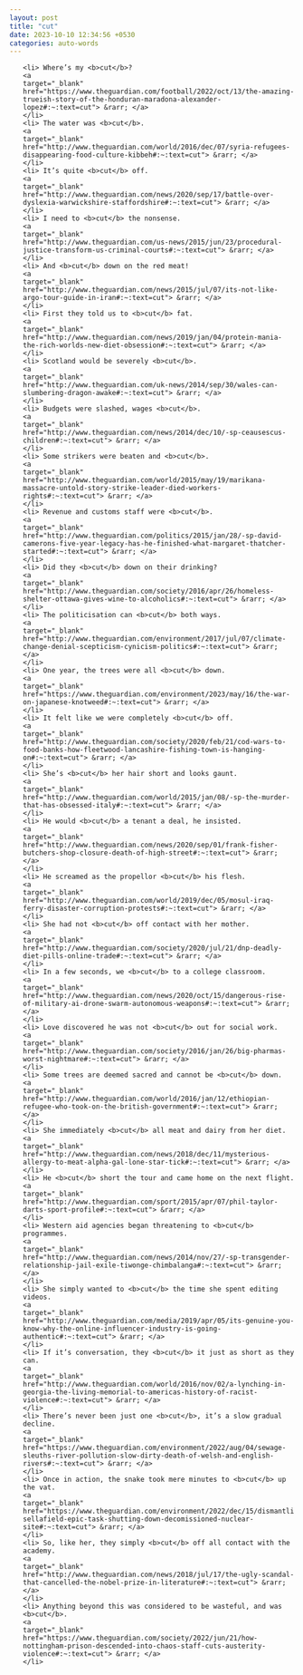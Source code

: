 ```yaml
---
layout: post
title: "cut"
date: 2023-10-10 12:34:56 +0530
categories: auto-words
---
```

<ol>

    <li> Where’s my <b>cut</b>?
    <a 
    target="_blank" 
    href="https://www.theguardian.com/football/2022/oct/13/the-amazing-trueish-story-of-the-honduran-maradona-alexander-lopez#:~:text=cut"> &rarr; </a>
    </li>
    <li> The water was <b>cut</b>.
    <a 
    target="_blank" 
    href="http://www.theguardian.com/world/2016/dec/07/syria-refugees-disappearing-food-culture-kibbeh#:~:text=cut"> &rarr; </a>
    </li>
    <li> It’s quite <b>cut</b> off.
    <a 
    target="_blank" 
    href="http://www.theguardian.com/news/2020/sep/17/battle-over-dyslexia-warwickshire-staffordshire#:~:text=cut"> &rarr; </a>
    </li>
    <li> I need to <b>cut</b> the nonsense.
    <a 
    target="_blank" 
    href="http://www.theguardian.com/us-news/2015/jun/23/procedural-justice-transform-us-criminal-courts#:~:text=cut"> &rarr; </a>
    </li>
    <li> And <b>cut</b> down on the red meat!
    <a 
    target="_blank" 
    href="http://www.theguardian.com/news/2015/jul/07/its-not-like-argo-tour-guide-in-iran#:~:text=cut"> &rarr; </a>
    </li>
    <li> First they told us to <b>cut</b> fat.
    <a 
    target="_blank" 
    href="http://www.theguardian.com/news/2019/jan/04/protein-mania-the-rich-worlds-new-diet-obsession#:~:text=cut"> &rarr; </a>
    </li>
    <li> Scotland would be severely <b>cut</b>.
    <a 
    target="_blank" 
    href="http://www.theguardian.com/uk-news/2014/sep/30/wales-can-slumbering-dragon-awake#:~:text=cut"> &rarr; </a>
    </li>
    <li> Budgets were slashed, wages <b>cut</b>.
    <a 
    target="_blank" 
    href="http://www.theguardian.com/news/2014/dec/10/-sp-ceausescus-children#:~:text=cut"> &rarr; </a>
    </li>
    <li> Some strikers were beaten and <b>cut</b>.
    <a 
    target="_blank" 
    href="http://www.theguardian.com/world/2015/may/19/marikana-massacre-untold-story-strike-leader-died-workers-rights#:~:text=cut"> &rarr; </a>
    </li>
    <li> Revenue and customs staff were <b>cut</b>.
    <a 
    target="_blank" 
    href="http://www.theguardian.com/politics/2015/jan/28/-sp-david-camerons-five-year-legacy-has-he-finished-what-margaret-thatcher-started#:~:text=cut"> &rarr; </a>
    </li>
    <li> Did they <b>cut</b> down on their drinking?
    <a 
    target="_blank" 
    href="http://www.theguardian.com/society/2016/apr/26/homeless-shelter-ottawa-gives-wine-to-alcoholics#:~:text=cut"> &rarr; </a>
    </li>
    <li> The politicisation can <b>cut</b> both ways.
    <a 
    target="_blank" 
    href="http://www.theguardian.com/environment/2017/jul/07/climate-change-denial-scepticism-cynicism-politics#:~:text=cut"> &rarr; </a>
    </li>
    <li> One year, the trees were all <b>cut</b> down.
    <a 
    target="_blank" 
    href="https://www.theguardian.com/environment/2023/may/16/the-war-on-japanese-knotweed#:~:text=cut"> &rarr; </a>
    </li>
    <li> It felt like we were completely <b>cut</b> off.
    <a 
    target="_blank" 
    href="http://www.theguardian.com/society/2020/feb/21/cod-wars-to-food-banks-how-fleetwood-lancashire-fishing-town-is-hanging-on#:~:text=cut"> &rarr; </a>
    </li>
    <li> She’s <b>cut</b> her hair short and looks gaunt.
    <a 
    target="_blank" 
    href="http://www.theguardian.com/world/2015/jan/08/-sp-the-murder-that-has-obsessed-italy#:~:text=cut"> &rarr; </a>
    </li>
    <li> He would <b>cut</b> a tenant a deal, he insisted.
    <a 
    target="_blank" 
    href="http://www.theguardian.com/news/2020/sep/01/frank-fisher-butchers-shop-closure-death-of-high-street#:~:text=cut"> &rarr; </a>
    </li>
    <li> He screamed as the propellor <b>cut</b> his flesh.
    <a 
    target="_blank" 
    href="http://www.theguardian.com/world/2019/dec/05/mosul-iraq-ferry-disaster-corruption-protests#:~:text=cut"> &rarr; </a>
    </li>
    <li> She had not <b>cut</b> off contact with her mother.
    <a 
    target="_blank" 
    href="http://www.theguardian.com/society/2020/jul/21/dnp-deadly-diet-pills-online-trade#:~:text=cut"> &rarr; </a>
    </li>
    <li> In a few seconds, we <b>cut</b> to a college classroom.
    <a 
    target="_blank" 
    href="http://www.theguardian.com/news/2020/oct/15/dangerous-rise-of-military-ai-drone-swarm-autonomous-weapons#:~:text=cut"> &rarr; </a>
    </li>
    <li> Love discovered he was not <b>cut</b> out for social work.
    <a 
    target="_blank" 
    href="http://www.theguardian.com/society/2016/jan/26/big-pharmas-worst-nightmare#:~:text=cut"> &rarr; </a>
    </li>
    <li> Some trees are deemed sacred and cannot be <b>cut</b> down.
    <a 
    target="_blank" 
    href="http://www.theguardian.com/world/2016/jan/12/ethiopian-refugee-who-took-on-the-british-government#:~:text=cut"> &rarr; </a>
    </li>
    <li> She immediately <b>cut</b> all meat and dairy from her diet.
    <a 
    target="_blank" 
    href="http://www.theguardian.com/news/2018/dec/11/mysterious-allergy-to-meat-alpha-gal-lone-star-tick#:~:text=cut"> &rarr; </a>
    </li>
    <li> He <b>cut</b> short the tour and came home on the next flight.
    <a 
    target="_blank" 
    href="http://www.theguardian.com/sport/2015/apr/07/phil-taylor-darts-sport-profile#:~:text=cut"> &rarr; </a>
    </li>
    <li> Western aid agencies began threatening to <b>cut</b> programmes.
    <a 
    target="_blank" 
    href="http://www.theguardian.com/news/2014/nov/27/-sp-transgender-relationship-jail-exile-tiwonge-chimbalanga#:~:text=cut"> &rarr; </a>
    </li>
    <li> She simply wanted to <b>cut</b> the time she spent editing videos.
    <a 
    target="_blank" 
    href="http://www.theguardian.com/media/2019/apr/05/its-genuine-you-know-why-the-online-influencer-industry-is-going-authentic#:~:text=cut"> &rarr; </a>
    </li>
    <li> If it’s conversation, they <b>cut</b> it just as short as they can.
    <a 
    target="_blank" 
    href="http://www.theguardian.com/world/2016/nov/02/a-lynching-in-georgia-the-living-memorial-to-americas-history-of-racist-violence#:~:text=cut"> &rarr; </a>
    </li>
    <li> There’s never been just one <b>cut</b>, it’s a slow gradual decline.
    <a 
    target="_blank" 
    href="https://www.theguardian.com/environment/2022/aug/04/sewage-sleuths-river-pollution-slow-dirty-death-of-welsh-and-english-rivers#:~:text=cut"> &rarr; </a>
    </li>
    <li> Once in action, the snake took mere minutes to <b>cut</b> up the vat.
    <a 
    target="_blank" 
    href="https://www.theguardian.com/environment/2022/dec/15/dismantling-sellafield-epic-task-shutting-down-decomissioned-nuclear-site#:~:text=cut"> &rarr; </a>
    </li>
    <li> So, like her, they simply <b>cut</b> off all contact with the academy.
    <a 
    target="_blank" 
    href="http://www.theguardian.com/news/2018/jul/17/the-ugly-scandal-that-cancelled-the-nobel-prize-in-literature#:~:text=cut"> &rarr; </a>
    </li>
    <li> Anything beyond this was considered to be wasteful, and was <b>cut</b>.
    <a 
    target="_blank" 
    href="https://www.theguardian.com/society/2022/jun/21/how-nottingham-prison-descended-into-chaos-staff-cuts-austerity-violence#:~:text=cut"> &rarr; </a>
    </li>